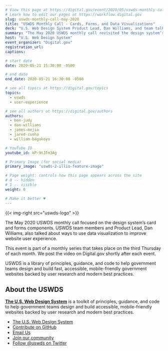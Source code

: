 ```yaml
---
# View this page at https://digital.gov/event/2020/05/uswds-monthly-call-cards-forms
# Learn how to edit our pages at https://workflow.digital.gov
slug: uswds-monthly-call-may-2020
title: "USWDS Monthly Call - Cards, Forms, and Data Visualizations"
deck: "U.S. Web Design System Product Lead, Dan Williams, and team talked about the design system and answered audience questions."
summary: "The May 2020 USWDS monthly call revisited the design system’s card and forms components. Speakers also paid special attention to data visualization."
host: "U.S. Web Design System"
event_organizer: "Digital.gov"
registration_url: 
captions: 

# start date
date: 2020-05-21 15:30:00 -0500

# end date
end_date: 2020-05-21 16:30:00 -0500

# see all topics at https://digital.gov/topics
topics: 
  - uswds
  - user-experience

# see all authors at https://digital.gov/authors
authors: 
  - ben-judy
  - dan-williams
  - james-mejia
  - jared-cunha
  - william-bagakoyo

# YouTube ID
youtube_id: kP-9tJFm3Ag

# Primary Image (for social media)
primary_image: "uswds-2-illio-feature-image"

# Page weight: controls how this page appears across the site
# 0 -- hidden
# 1 -- visible
weight: 0

# Make it better ♥
---
```


{{< img-right src="uswds-logo" >}}

The May 2020 USWDS monthly call focused on the design system’s card and forms components. USWDS team members and Product Lead, Dan Williams, also talked about ways to use data visualization to improve website user experience.

This event is part of a monthly series that takes place on the third Thursday of each month. We post the video on Digital.gov shortly after each event.

USWDS is a library of principles, guidance, and code to help government teams design and build fast, accessible, mobile-friendly government websites backed by user research and modern best practices.

## About the USWDS 

[**The U.S. Web Design System**](https://designsystem.digital.gov/) is a toolkit of principles, guidance, and code to help government teams design and build accessible, mobile-friendly websites backed by user research and modern best practices.

- [The U.S. Web Design System](https://designsystem.digital.gov/)
- [Contribute on GitHub](https://github.com/uswds/uswds/issues)
- [Email Us](mailto:uswds@support.digitalgov.gov)
- [Join our community](https://digital.gov/communities/uswds/)
- [Follow @uswds on Twitter](https://twitter.com/uswds)
